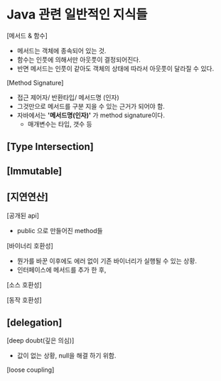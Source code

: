 # Java 관련 일반적인 지식들


[메서드 & 함수]
- 메서드는 객체에 종속되어 있는 것.
- 함수는 인풋에 의해서만 아웃풋이 결정되어진다.
- 반면 메서드는 인풋이 같아도 객체의 상태에 따라서 아웃풋이 달라질 수 있다.

[Method Signature]
- 접근 제어자/ 반환타입/ 메서드명 (인자)
- 그것만으로 메서드를 구분 지을 수 있는 근거가 되어야 함.
- 자바에서는 **'메서드명(인자)'** 가 method signature이다.
  - 매개변수는 타입, 갯수 등


[Type Intersection]
-



[Immutable]
-


[지연연산]
-


[공개된 api]
- public 으로 만들어진 method들

[바이너리 호환성]
- 뭔가를 바꾼 이후에도 에러 없이 기존 바이너리가 실행될 수 있는 상황.
- 인터페이스에 메서드를 추가 한 후,

[소스 호환성]

[동작 호환성]


[delegation]
-


[deep doubt(깊은 의심)]
- 값이 없는 상황, null을 해결 하기 위함.



[loose coupling]
